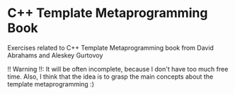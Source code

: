 C++ Template Metaprogramming Book
==============================

Exercises related to C++ Template Metaprogramming book from David Abrahams and Aleskey Gurtovoy

!! Warning !!: It will be often incomplete, because I don't have too much free time. Also, I think that the idea
is to grasp the main concepts about the template metaprogramming :)
